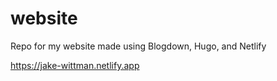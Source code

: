 # website

Repo for my website made using Blogdown, Hugo, and Netlify

https://jake-wittman.netlify.app
